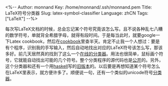 <%--
Author: monnand
Key: /home/monnand/.ssh/monnand.pem
Title: LaTeX符号分类器
Slug: latex-symbol-classifier
Language: zhCN
Tags: ["LaTeX"]
--%>

每次写LaTeX文档的时候，总会忘记某个符号究竟该怎么写。且不说各种乱七八糟的数学符号，单就背全希腊字母，就得有段时间。于是每当此时，就要google一下Latex cookbook，然后在[cookbook](http://www.ce.rit.edu/~cockburn/latex/TeX%20cookbook.pdf)里查半天。肯定不止我一个人想过：要是有个程序，识别我的手写输入，然后自动地找出对应的LaTeX符号该怎么写，那该多好。前几天居然真的找到了这么一个[在线的分类器](http://detexify.kirelabs.org/classify.html)。用法也很简单，鼠标画个符号，它就能自动找出可能的几个符号。整个分类程序的源代码也是[公开](https://github.com/kirel/sketch-a-char)的。另外，这个分类器和还有一个用[haskell](http://www.haskell.org)写的[旧版本](https://github.com/kirel/detexify-hs-backend)的。以后要是再想知道某个符号怎么在LaTeX里表示，就方便许多了。顺便说一句，还有一个类似的unicode符号[分类器](http://shapecatcher.com/)。


